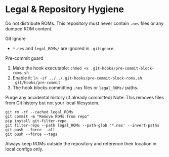 # Legal & Repository Hygiene

Do not distribute ROMs. This repository must never contain `.nes` files or any dumped ROM content.

Git ignore
- `*.nes` and `legal_ROMs/` are ignored in `.gitignore`.

Pre-commit guard
1. Make the hook executable: `chmod +x .git-hooks/pre-commit-block-roms.sh`
2. Enable it: `ln -sf ../../.git-hooks/pre-commit-block-roms.sh .git/hooks/pre-commit`
3. The hook blocks committing `.nes` files or `legal_ROMs/` paths.

Purge any accidental history (if already committed)
Note: This removes files from Git history but not your local filesystem.

```
git rm -rf --cached legal_ROMs
git commit -m "Remove ROMs from repo"
pip install git-filter-repo
git filter-repo --path legal_ROMs --path-glob '*.nes' --invert-paths
git push --force --all
git push --force --tags
```

Always keep ROMs outside the repository and reference their location in local configs only.
